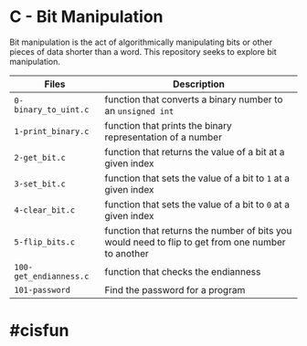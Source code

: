 # C - Bit Manipulation

Bit manipulation is the act of algorithmically manipulating bits or other pieces of data shorter than a word. This repository seeks to explore bit manipulation.

| **Files** | **Description** |
| --------- | --------- |
| `0-binary_to_uint.c` | function that converts a binary number to an `unsigned int` |
| `1-print_binary.c` | function that prints the binary representation of a number |
| `2-get_bit.c` |  function that returns the value of a bit at a given index |
| `3-set_bit.c` | function that sets the value of a bit to `1` at a given index |
| `4-clear_bit.c` | function that sets the value of a bit to `0` at a given index |
| `5-flip_bits.c` | function that returns the number of bits you would need to flip to get from one number to another |
| `100-get_endianness.c` | function that checks the endianness |
| `101-password` | Find the password for a program |

# #cisfun

